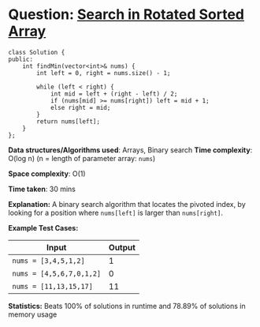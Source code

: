 <h1>Question: <a href="https://leetcode.com/problems/search-in-rotated-sorted-array/description">Search in Rotated Sorted Array</a></h1>

```
class Solution {
public:
    int findMin(vector<int>& nums) {
        int left = 0, right = nums.size() - 1;
        
        while (left < right) {
            int mid = left + (right - left) / 2;
            if (nums[mid] >= nums[right]) left = mid + 1;
            else right = mid;
        }
        return nums[left];
    }
};
```

**Data structures/Algorithms used**: Arrays, Binary search
**Time complexity**: O(log n) (n = length of parameter array: `nums`)

**Space complexity**: O(1)

**Time taken**: 30 mins

**Explanation:**
A binary search algorithm that locates the pivoted index, by looking for a position where `nums[left]` is larger than `nums[right]`. 

**Example Test Cases:**


| Input  | Output |
| ------------- | ------------- |
| <code>nums = [3,4,5,1,2] </code>  | 1 |
| <code>nums = [4,5,6,7,0,1,2]</code>  | 0 |
| <code>nums = [11,13,15,17] </code>  | 11 |

**Statistics:** Beats 100% of solutions in runtime and 78.89% of solutions in memory usage


